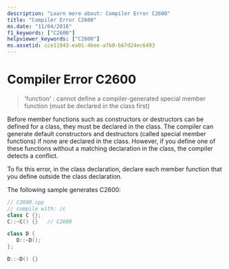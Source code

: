 ```yaml
---
description: "Learn more about: Compiler Error C2600"
title: "Compiler Error C2600"
ms.date: "11/04/2016"
f1_keywords: ["C2600"]
helpviewer_keywords: ["C2600"]
ms.assetid: cce11943-ea01-4bee-a7b0-b67d24ec6493
---
```

# Compiler Error C2600

> 'function' : cannot define a compiler-generated special member function (must be declared in the class first)

Before member functions such as constructors or destructors can be defined for a class, they must be declared in the class. The compiler can generate default constructors and destructors (called special member functions) if none are declared in the class. However, if you define one of these functions without a matching declaration in the class, the compiler detects a conflict.

To fix this error, in the class declaration, declare each member function that you define outside the class declaration.

The following sample generates C2600:

```cpp
// C2600.cpp
// compile with: /c
class C {};
C::~C() {}   // C2600

class D {
   D::~D();
};

D::~D() {}
```
